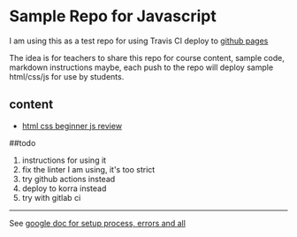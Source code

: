 # Sample Repo for Javascript

I am using this as a test repo for using Travis CI deploy to [github pages](https://campbe13.github.io/javascript-320)

The idea is for teachers to share this repo for course content, sample code, markdown instructions maybe, each push to the repo will deploy sample html/css/js for use by students. 

## content
* [html css beginner js review](week01)


##todo 
1. instructions for using it 
2. fix the linter I am using, it's too strict
2. try github actions instead 
3. deploy to korra instead
4. try with gitlab ci 



-----

See [google doc for setup process, errors and all ](https://docs.google.com/document/d/1zJ7LxYUMihiR9Cp1E7OVk645Jjh8m5BM7eaGxwXS8ZQ/edit?usp=sharing)


